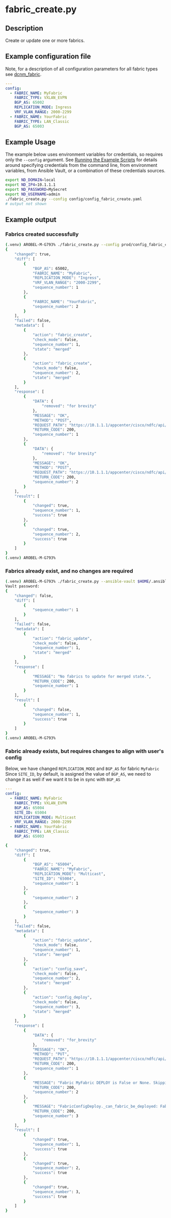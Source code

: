 # fabric_create.py

## Description

Create or update one or more fabrics.

## Example configuration file

Note, for a description of all configuration parameters for all fabric types
see [dcnm_fabric](https://allenrobel.github.io/dcnm-docpoc/modules/dcnm_fabric/).

``` yaml title="config/config_fabric_create.yaml"
---
config:
  - FABRIC_NAME: MyFabric
    FABRIC_TYPE: VXLAN_EVPN
    BGP_AS: 65002
    REPLICATION_MODE: Ingress
    VRF_VLAN_RANGE: 2000-2299
  - FABRIC_NAME: YourFabric
    FABRIC_TYPE: LAN_Classic
    BGP_AS: 65003
```

## Example Usage

The example below uses environment variables for credentials, so requires
only the `--config` argument.  See [Running the Example Scripts]
for details around specifying credentials from the command line, from
environment variables, from Ansible Vault, or a combination of these
credentials sources.

[Running the Example Scripts]: ../setup/running-the-example-scripts.md

``` bash
export ND_DOMAIN=local
export ND_IP4=10.1.1.1
export ND_PASSWORD=MySecret
export ND_USERNAME=admin
./fabric_create.py --config config/config_fabric_create.yaml
# output not shown
```

## Example output

### Fabrics created successfully

``` bash title="Fabrics create success"
(.venv) AROBEL-M-G793% ./fabric_create.py --config prod/config_fabric_create.yaml
{
    "changed": true,
    "diff": [
        {
            "BGP_AS": 65002,
            "FABRIC_NAME": "MyFabric",
            "REPLICATION_MODE": "Ingress",
            "VRF_VLAN_RANGE": "2000-2299",
            "sequence_number": 1
        },
        {
            "FABRIC_NAME": "YourFabric",
            "sequence_number": 2
        }
    ],
    "failed": false,
    "metadata": [
        {
            "action": "fabric_create",
            "check_mode": false,
            "sequence_number": 1,
            "state": "merged"
        },
        {
            "action": "fabric_create",
            "check_mode": false,
            "sequence_number": 2,
            "state": "merged"
        }
    ],
    "response": [
        {
            "DATA": {
                "removed": "for brevity"
            },
            "MESSAGE": "OK",
            "METHOD": "POST",
            "REQUEST_PATH": "https://10.1.1.1/appcenter/cisco/ndfc/api/v1/lan-fabric/rest/control/fabrics/MyFabric/Easy_Fabric",
            "RETURN_CODE": 200,
            "sequence_number": 1
        },
        {
            "DATA": {
                "removed": "for brevity"
            },
            "MESSAGE": "OK",
            "METHOD": "POST",
            "REQUEST_PATH": "https://10.1.1.1/appcenter/cisco/ndfc/api/v1/lan-fabric/rest/control/fabrics/YourFabric/LAN_Classic",
            "RETURN_CODE": 200,
            "sequence_number": 2
        }
    ],
    "result": [
        {
            "changed": true,
            "sequence_number": 1,
            "success": true
        },
        {
            "changed": true,
            "sequence_number": 2,
            "success": true
        }
    ]
}
(.venv) AROBEL-M-G793%
```

### Fabrics already exist, and no changes are required

``` bash title="Fabrics do not require changes"
(.venv) AROBEL-M-G793% ./fabric_create.py --ansible-vault $HOME/.ansible/vault --config prod/config_fabric_create.yaml
Vault password:
{
    "changed": false,
    "diff": [
        {
            "sequence_number": 1
        }
    ],
    "failed": false,
    "metadata": [
        {
            "action": "fabric_update",
            "check_mode": false,
            "sequence_number": 1,
            "state": "merged"
        }
    ],
    "response": [
        {
            "MESSAGE": "No fabrics to update for merged state.",
            "RETURN_CODE": 200,
            "sequence_number": 1
        }
    ],
    "result": [
        {
            "changed": false,
            "sequence_number": 1,
            "success": true
        }
    ]
}
(.venv) AROBEL-M-G793%
```

### Fabric already exists, but requires changes to align with user's config

Below, we have changed ``REPLICATION_MODE`` and `BGP_AS` for fabric `MyFabric`
Since `SITE_ID`, by default, is assigned the value of `BGP_AS`, we need to change
it as well if we want it to be in sync with `BGP_AS`

``` yaml title="config/config_fabric_create.yaml"
---
config:
  - FABRIC_NAME: MyFabric
    FABRIC_TYPE: VXLAN_EVPN
    BGP_AS: 65004
    SITE_ID: 65004
    REPLICATION_MODE: Multicast
    VRF_VLAN_RANGE: 2000-2299
  - FABRIC_NAME: YourFabric
    FABRIC_TYPE: LAN_Classic
    BGP_AS: 65003
```

``` bash title="User config changed some MyFabric parameters"
{
    "changed": true,
    "diff": [
        {
            "BGP_AS": "65004",
            "FABRIC_NAME": "MyFabric",
            "REPLICATION_MODE": "Multicast",
            "SITE_ID": "65004",
            "sequence_number": 1
        },
        {
            "sequence_number": 2
        },
        {
            "sequence_number": 3
        }
    ],
    "failed": false,
    "metadata": [
        {
            "action": "fabric_update",
            "check_mode": false,
            "sequence_number": 1,
            "state": "merged"
        },
        {
            "action": "config_save",
            "check_mode": false,
            "sequence_number": 2,
            "state": "merged"
        },
        {
            "action": "config_deploy",
            "check_mode": false,
            "sequence_number": 3,
            "state": "merged"
        }
    ],
    "response": [
        {
            "DATA": {
                "removed": "for_brevity"
            },
            "MESSAGE": "OK",
            "METHOD": "PUT",
            "REQUEST_PATH": "https://10.1.1.1/appcenter/cisco/ndfc/api/v1/lan-fabric/rest/control/fabrics/MyFabric/Easy_Fabric",
            "RETURN_CODE": 200,
            "sequence_number": 1
        },
        {
            "MESSAGE": "Fabric MyFabric DEPLOY is False or None. Skipping config-save.",
            "RETURN_CODE": 200,
            "sequence_number": 2
        },
        {
            "MESSAGE": "FabricConfigDeploy._can_fabric_be_deployed: Fabric MyFabric DEPLOY is False or None. Skipping config-deploy.",
            "RETURN_CODE": 200,
            "sequence_number": 3
        }
    ],
    "result": [
        {
            "changed": true,
            "sequence_number": 1,
            "success": true
        },
        {
            "changed": true,
            "sequence_number": 2,
            "success": true
        },
        {
            "changed": true,
            "sequence_number": 3,
            "success": true
        }
    ]
}
```
